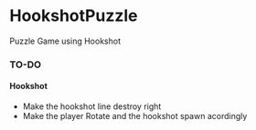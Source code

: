 # HookshotPuzzle
Puzzle Game using Hookshot


<h3> TO-DO </h3>

<h4> Hookshot </h4>

- Make the hookshot line destroy right
- Make the player Rotate and the hookshot spawn acordingly
